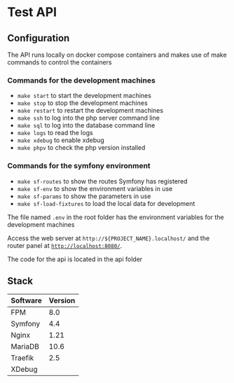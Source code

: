 # Test API

## Configuration

The API runs locally on docker compose containers and makes use of make commands to control the containers

### Commands for the development machines
- `make start` to start the development machines
- `make stop` to stop the development machines
- `make restart` to restart the development machines
- `make ssh` to log into the php server command line
- `make sql` to log into the database command line
- `make logs` to read the logs
- `make xdebug` to enable xdebug
- `make phpv` to check the php version installed

### Commands for the symfony environment
- `make sf-routes` to show the routes Symfony has registered
- `make sf-env` to show the environment variables in use
- `make sf-params` to show the parameters in use
- `make sf-load-fixtures` to load the local data for development

The file named `.env` in the root folder has the environment variables for the development machines

Access the web server at `http://${PROJECT_NAME}.localhost/` and the router panel at [`http://localhost:8080/`](http://localhost:8080/).

The code for the api is located in the api folder

## Stack

Software | Version
--- | ---
FPM | 8.0
Symfony | 4.4
Nginx | 1.21
MariaDB | 10.6
Traefik | 2.5
XDebug |

